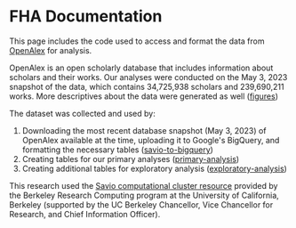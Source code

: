 # FHA Documentation

This page includes the code used to access and format the data from [OpenAlex] for analysis.

OpenAlex is an open scholarly database that includes information about scholars and their works. Our analyses were conducted on the May 3, 2023 snapshot of the data, which contains 34,725,938 scholars and 239,690,211 works. More descriptives about the data were generated as well ([figures])

The dataset was collected and used by:

1. Downloading the most recent database snapshot (May 3, 2023) of OpenAlex available at the time, uploading it to Google's BigQuery, and formatting the necessary tables ([savio-to-bigquery])
2. Creating tables for our primary analyses ([primary-analysis])
3. Creating additional tables for exploratory analysis ([exploratory-analysis])

This research used the [Savio computational cluster resource] provided by the Berkeley Research Computing program at the University of California, Berkeley (supported by the UC Berkeley Chancellor, Vice Chancellor for Research, and Chief Information Officer).

[OpenAlex]: https://openalex.org/
[savio-to-bigquery]: ../FHA-docs/savio-to-bigquery
[format-data]: ../FHA-docs/format-data
[primary-analysis]: ../FHA-docs/primary-analysis
[exploratory-analysis]: ../FHA-docs/exploratory-analysis
[figures]: ../FHA-docs/figures
[Savio computational cluster resource]: https://docs-research-it.berkeley.edu/services/high-performance-computing/overview/
